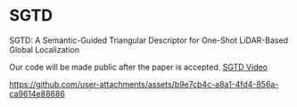 # SGTD
SGTD: A Semantic-Guided Triangular Descriptor for One-Shot LiDAR-Based Global Localization

Our code will be made public after the paper is accepted.
[SGTD Video](./example.mp4)


https://github.com/user-attachments/assets/b9e7cb4c-a8a1-4fd4-856a-ca9614e88686

